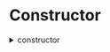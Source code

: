 
Constructor
===========
  
<details>
  
<summary>constructor</summary>

  
  
**Implicit args**

```rust
syscall_ptr(felt*)
pedersen_ptr(HashBuiltin*)
range_check_ptr
```  
  
**Explicit args**

```rust
owner(felt)
carbonable_project_address(felt)
carbonable_token_address(felt)
reward_token_address(felt)

```  
  
**Returns**

```rust

```  
</details>

